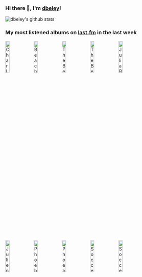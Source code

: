 ### Hi there 👋, I'm [dbeley](https://dbeley.ovh/en)!

![dbeley's github stats](https://github-readme-stats.vercel.app/api?username=dbeley)

### My most listened albums on [last.fm](https://www.last.fm/user/d_beley) in the last week

[<img src='https://lastfm.freetls.fastly.net/i/u/300x300/2e4c27fcdb41ad55acfcc85a31bd0581.jpg' width='16%' height='16%' alt='Charly Bliss - Guppy'>](https://www.last.fm/music/charly%2bbliss/guppy)&nbsp;
[<img src='https://lastfm.freetls.fastly.net/i/u/300x300/9b7cb247f6816db2a6ceb25412497a76.jpg' width='16%' height='16%' alt='Beach Bunny - Honeymoon'>](https://www.last.fm/music/beach%2bbunny/honeymoon)&nbsp;
[<img src='https://lastfm.freetls.fastly.net/i/u/300x300/616cf8d242710b6ad88194a543dc7c06.jpg' width='16%' height='16%' alt='The Beths - Future Me Hates Me'>](https://www.last.fm/music/the%2bbeths/future%2bme%2bhates%2bme)&nbsp;
[<img src='https://lastfm.freetls.fastly.net/i/u/300x300/ac3f78ee698b378b1b170132b2f9d143.jpg' width='16%' height='16%' alt='The Beths - Jump Rope Gazers'>](https://www.last.fm/music/the%2bbeths/jump%2brope%2bgazers)&nbsp;
[<img src='https://lastfm.freetls.fastly.net/i/u/300x300/ad94057a0e2241e3c1adb60c3cbc17dc.jpg' width='16%' height='16%' alt='Julia Brown - An abundance of strawberries'>](https://www.last.fm/music/julia%2bbrown/an%2babundance%2bof%2bstrawberries)&nbsp;
<br>
[<img src='https://lastfm.freetls.fastly.net/i/u/300x300/e22fffff8b2d431e24b85fbe6dd1fb5d.jpg' width='16%' height='16%' alt='Julien Baker - Sprained Ankle'>](https://www.last.fm/music/julien%2bbaker/sprained%2bankle)&nbsp;
[<img src='https://lastfm.freetls.fastly.net/i/u/300x300/4e31f6b52ff52b99a93650badd19b2c5.jpg' width='16%' height='16%' alt='Phoebe Bridgers - Punisher'>](https://www.last.fm/music/phoebe%2bbridgers/punisher)&nbsp;
[<img src='https://lastfm.freetls.fastly.net/i/u/300x300/531bdb172f66ee3500e344936f1f22bd.jpg' width='16%' height='16%' alt='Phoebe Bridgers - Stranger in the Alps'>](https://www.last.fm/music/phoebe%2bbridgers/stranger%2bin%2bthe%2balps)&nbsp;
[<img src='https://lastfm.freetls.fastly.net/i/u/300x300/6a897712ef6ae821f6ccc22a56369d3f.jpg' width='16%' height='16%' alt='Soccer Mommy - Clean'>](https://www.last.fm/music/soccer%2bmommy/clean)&nbsp;
[<img src='https://lastfm.freetls.fastly.net/i/u/300x300/02fcddd68f2b4094a43baac4ff88d097.jpg' width='16%' height='16%' alt='Soccer Mommy - color theory'>](https://www.last.fm/music/soccer%2bmommy/color%2btheory)&nbsp;
<br>
